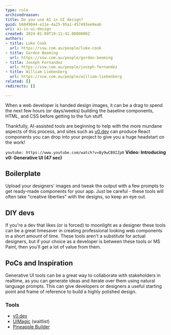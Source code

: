 ```yaml
---
type: rule
archivedreason: 
title: Do you use AI in UI design?
guid: b6849044-e11e-4a25-95a1-457493ee9eab
uri: ai-in-ui-design
created: 2024-01-09T19:11:41.0000000Z
authors:
- title: Luke Cook
  url: https://ssw.com.au/people/luke-cook
- title: Gordon Beeming
  url: https://ssw.com.au/people/gordon-beeming
- title: Joseph Fernandez
  url: https://ssw.com.au/people/joseph-fernandez
- title: William Liebenberg
  url: https://ssw.com.au/people/william-liebenberg
related: []
redirects: []

---
```



When a web developer is handed design images, it can be a drag to spend the next few hours (or days/weeks) building the baseline components, HTML, and CSS before getting to the fun stuff.

Thankfully, AI-assisted tools are beginning to help with the more mundane aspects of this process, and sites such as [v0.dev](https://v0.dev) can produce React components you can drop into your project to give you a huge headstart on the work!

`youtube: https://www.youtube.com/watch?v=By9wCB9IZp0`
**Video: Introducing v0: Generative UI (47 sec)**

## Boilerplate

Upload your designers' images and tweak the output with a few prompts to get ready-made components for your app. Just be careful - these tools will often take "creative liberties" with the designs, so keep an eye out.

## DIY devs

If you're a dev that likes (or is forced) to moonlight as a designer these tools can be a great timesaver in creating professional looking web components in a short amount of time. These tools aren't a substitute for actual designers, but if your choice as a developer is between these tools or MS Paint, then you'll get a lot of value from them.

## PoCs and Inspiration

Generative UI tools can be a great way to collaborate with stakeholders in realtime, as you can generate ideas and iterate over them using natural language prompts. This can give developers or designers a useful starting point and frame of reference to build a highly polished design.

### Tools

* [v0.dev](https://v0.dev)
* [UIMagic](https://www.uimagic.io/) (waitlist)
* [Pineapple Builder](https://www.pineapplebuilder.com/)
